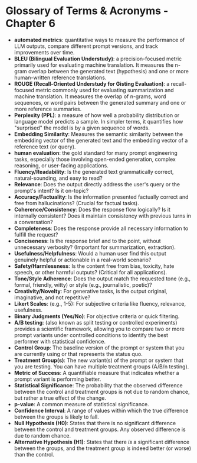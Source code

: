 # Glossary of Terms & Acronyms - Chapter 6

*   **automated metrics**: quantitative ways to measure the performance of LLM outputs, compare different prompt versions, and track improvements over time.
*   **BLEU (Bilingual Evaluation Understudy)**: a precision-focused metric primarily used for evaluating machine translation. It measures the n-gram overlap between the generated text (hypothesis) and one or more human-written reference translations.
*   **ROUGE (Recall-Oriented Understudy for Gisting Evaluation)**: a recall-focused metric commonly used for evaluating summarization and machine translation. It measures the overlap of n-grams, word sequences, or word pairs between the generated summary and one or more reference summaries.
*   **Perplexity (PPL)**: a measure of how well a probability distribution or language model predicts a sample. In simpler terms, it quantifies how "surprised" the model is by a given sequence of words.
*   **Embedding Similarity**: Measures the semantic similarity between the embedding vector of the generated text and the embedding vector of a reference text (or query).
*   **human evaluation**: the gold standard for many prompt engineering tasks, especially those involving open-ended generation, complex reasoning, or user-facing applications.
*   **Fluency/Readability**: Is the generated text grammatically correct, natural-sounding, and easy to read?
*   **Relevance**: Does the output directly address the user's query or the prompt's intent? Is it on-topic?
*   **Accuracy/Factuality**: Is the information presented factually correct and free from hallucinations? (Crucial for factual tasks).
*   **Coherence/Consistency**: Does the response flow logically? Is it internally consistent? Does it maintain consistency with previous turns in a conversation?
*   **Completeness**: Does the response provide all necessary information to fulfill the request?
*   **Conciseness**: Is the response brief and to the point, without unnecessary verbosity? (Important for summarization, extraction).
*   **Usefulness/Helpfulness**: Would a human user find this output genuinely helpful or actionable in a real-world scenario?
*   **Safety/Harmlessness**: Is the content free from bias, toxicity, hate speech, or other harmful outputs? (Critical for all applications).
*   **Tone/Style Adherence**: Does the output match the requested tone (e.g., formal, friendly, witty) or style (e.g., journalistic, poetic)?
*   **Creativity/Novelty**: For generative tasks, is the output original, imaginative, and not repetitive?
*   **Likert Scales**: (e.g., 1-5): For subjective criteria like fluency, relevance, usefulness.
*   **Binary Judgments (Yes/No)**: For objective criteria or quick filtering.
*   **A/B testing**: (also known as split testing or controlled experiments) provides a scientific framework, allowing you to compare two or more prompt variants under controlled conditions to identify the best performer with statistical confidence.
*   **Control Group**: The baseline version of the prompt or system that you are currently using or that represents the status quo.
*   **Treatment Group(s)**: The new variant(s) of the prompt or system that you are testing. You can have multiple treatment groups (A/B/n testing).
*   **Metric of Success**: A quantifiable measure that indicates whether a prompt variant is performing better.
*   **Statistical Significance**: The probability that the observed difference between the control and treatment groups is not due to random chance, but rather a true effect of the change.
*   **p-value**: A common measure of statistical significance.
*   **Confidence Interval**: A range of values within which the true difference between the groups is likely to fall.
*   **Null Hypothesis (H0)**: States that there is no significant difference between the control and treatment groups. Any observed difference is due to random chance.
*   **Alternative Hypothesis (H1)**: States that there *is* a significant difference between the groups, and the treatment group is indeed better (or worse) than the control.
